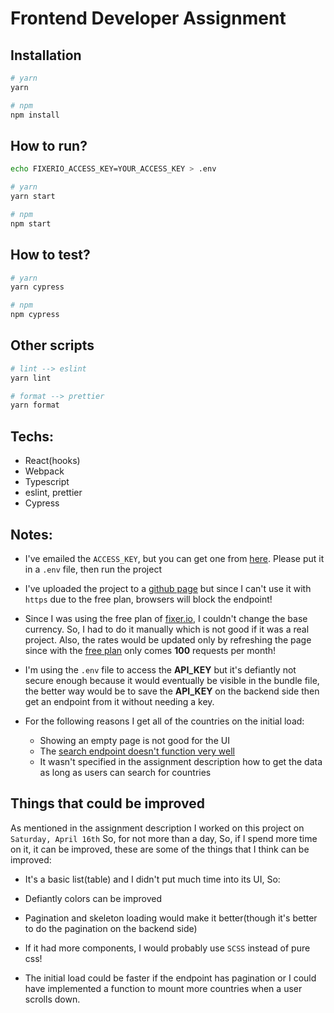 # Frontend Developer Assignment

## Installation

```bash
# yarn
yarn

# npm
npm install
```

## How to run?

```bash
echo FIXERIO_ACCESS_KEY=YOUR_ACCESS_KEY > .env

# yarn
yarn start

# npm
npm start
```

## How to test?

```bash
# yarn
yarn cypress

# npm
npm cypress
```

## Other scripts

```bash
# lint --> eslint
yarn lint

# format --> prettier
yarn format
```


## Techs:
- React(hooks)
- Webpack
- Typescript
- eslint, prettier
- Cypress

## Notes:

- I've emailed the `ACCESS_KEY`, but you can get one from [here][fixerio]. Please put it in a `.env` file, then run the project

- I've uploaded the project to a [github page][gh-page] but since I can't use it with `https` due to the free plan,
  browsers will block the endpoint!

- Since I was using the free plan of [fixer.io][fixerio], I couldn't change the base currency.
 So, I had to do it manually which is not good if it was a real project.
 Also, the rates would be updated only by refreshing the page since with the [free plan][fixerio]
 only comes **100** requests per month!

- I'm using the `.env` file to access the **API_KEY** but it's defiantly
 not secure enough because it would eventually be visible in the bundle file,
 the better way would be to save the **API_KEY** on the backend side then get an
 endpoint from it without needing a key.

- For the following reasons I get all of the countries on the initial load:
  - Showing an empty page is not good for the UI
  - The [search endpoint doesn't function very well][rc-api-bug]
  - It wasn't specified in the assignment description how to get the data as long as users can search for countries

## Things that could be improved

As mentioned in the assignment description I worked on this project on `Saturday, April 16th`
So, for not more than a day, So, if I spend more time on it, it can be improved, these are some of the things that I think can be improved:

- It's a basic list(table) and I didn't put much time into its UI, So:
 - Defiantly colors can be improved
 - Pagination and skeleton loading would make it better(though it's better to do the pagination on the backend side)
 - If it had more components, I would probably use `SCSS` instead of pure css!

- The initial load could be faster if the endpoint has pagination or
 I could have implemented a function to mount more countries when a user scrolls down.


<!-- External Links -->
[fixerio]: https://fixer.io/product
[gh-page]: https://qorbanzadeh.github.io/currency-convertor/
[rc-api-bug]: https://restcountries.com/v3.1/name/iran
